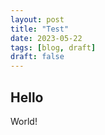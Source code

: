 ```yaml
---
layout: post
title: "Test"
date: 2023-05-22
tags: [blog, draft]
draft: false
---
```


## Hello

<!--more-->

World!


